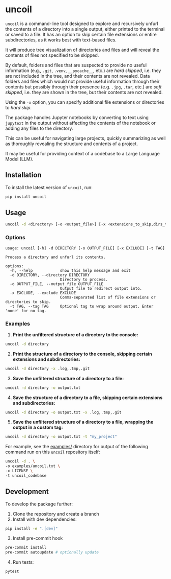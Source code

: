 # uncoil

`uncoil` is a command-line tool designed to explore and recursively unfurl the contents of a directory into a single output, either printed to the terminal or saved to a file. It has an option to skip certain file extensions or entire subdirectories, as it works best with text-based files.

It will produce tree visualization of directories and files and will reveal the contents of files not specified to be skipped. 

By default, folders and files that are suspected to provide no useful information (e.g., `.git`, `.venv`, `__pycache__`, etc.) are *hard skipped*, i.e. they are not included in the tree, and their contents are not revealed. Data folders and files which would not provide useful information through their contents but possibly through their presence (e.g. `.jpg`, `.tar`, etc.) are *soft skipped*, i.e. they are shown in the tree, but their contents are not revealed. 

Using the `-x` option, you can specify additional file extensions or directories to *hard skip*.

The package handles Jupyter notebooks by converting to text using `jupytext` in the output without affecting the contents of the notebook or adding any files to the directory.

This can be useful for navigating large projects, quickly summarizing as well as thoroughly revealing the structure and contents of a project.

It may be useful for providing context of a codebase to a Large Language Model (LLM).

## Installation

To install the latest version of `uncoil`, run:

```bash
pip install uncoil
```

## Usage
```bash
uncoil -d <directory> [-o <output_file>] [-x <extensions_to_skip,dirs_to_skip>] [-t <tag>]
```

### Options

```console
usage: uncoil [-h] -d DIRECTORY [-o OUTPUT_FILE] [-x EXCLUDE] [-t TAG]

Process a directory and unfurl its contents.

options:
  -h, --help            show this help message and exit
  -d DIRECTORY, --directory DIRECTORY
                        Directory to process.
  -o OUTPUT_FILE, --output_file OUTPUT_FILE
                        Output file to redirect output into.
  -x EXCLUDE, --exclude EXCLUDE
                        Comma-separated list of file extensions or directories to skip.
  -t TAG, --tag TAG     Optional tag to wrap around output. Enter 'none' for no tag.
```

### Examples

1. **Print the unfiltered structure of a directory to the console:**
```bash
uncoil -d directory
```
2. **Print the structure of a directory to the console, skipping certain extensions and subdirectories:**
```bash
uncoil -d directory -x .log,.tmp,.git
```
3. **Save the unfiltered structure of a directory to a file:**
```bash
uncoil -d directory -o output.txt
```
4. **Save the structure of a directory to a file, skipping certain extensions and subdirectories:**
```bash
uncoil -d directory -o output.txt -x .log,.tmp,.git
```

5. **Save the unfiltered structure of a directory to a file, wrapping the output in a custom tag:**
```bash
uncoil -d directory -o output.txt -t "my_project"
```

For example, see the [examples/](examples/) directory for output of the following command run on this `uncoil` repository itself:

```bash
uncoil -d . \
-o examples/uncoil.txt \
-x LICENSE \
-t uncoil_codebase
```
## Development
To develop the package further:

1. Clone the repository and create a branch
2. Install with dev dependencies:
```bash
pip install -e ".[dev]"
```
3. Install pre-commit hook
```bash
pre-commit install
pre-commit autoupdate # optionally update
```
4. Run tests:
```bash
pytest
```
